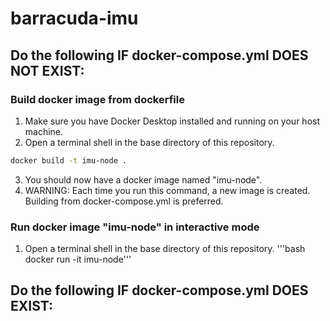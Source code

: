 # barracuda-imu

## Do the following IF docker-compose.yml DOES NOT EXIST:

### Build docker image from dockerfile
1. Make sure you have Docker Desktop installed and running on your host machine.
2. Open a terminal shell in the base directory of this repository.
```bash
docker build -t imu-node .
```
3. You should now have a docker image named "imu-node".
4. WARNING: Each time you run this command, a new image is created. Building from docker-compose.yml is preferred.

### Run docker image "imu-node" in interactive mode
1. Open a terminal shell in the base directory of this repository.
'''bash
docker run -it imu-node'''

## Do the following IF docker-compose.yml DOES EXIST:
